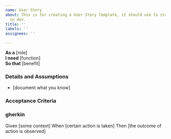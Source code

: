 ```yaml
---
name: User Story
about: This is for creating a User Story Template, it should use to start a story
  in dev.
title: ''
labels: ''
assignees: ''

---
```


**As a** [role]  
**I need** [function]  
**So that** [benefit]  
   
 ### Details and Assumptions
 * [document what you know]
   
 ### Acceptance Criteria  
   
 ### gherkin
 Given [some context]
 When [certain action is taken]
 Then [the outcome of action is observed]
